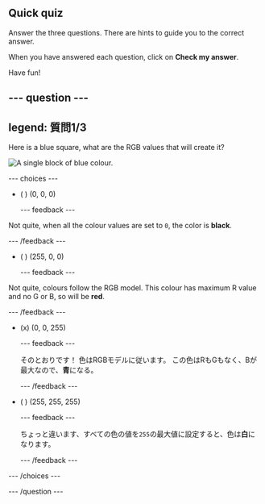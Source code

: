 ## Quick quiz

Answer the three questions. There are hints to guide you to the correct answer.

When you have answered each question, click on **Check my answer**.

Have fun!

--- question ---
---
legend: 質問1/3
---
Here is a blue square, what are the RGB values that will create it?

![A single block of blue colour.](images/quiz-colour.png)

--- choices ---

- ( ) (0, 0, 0)

  --- feedback ---

Not quite, when all the colour values are set to `0`, the color is **black**.

  --- /feedback ---

- ( ) (255, 0, 0)

  --- feedback ---

Not quite, colours follow the RGB model. This colour has maximum R value and no G or B, so will be **red**.

  --- /feedback ---

- (x) (0, 0, 255)

  --- feedback ---

  そのとおりです！ 色はRGBモデルに従います。 この色はRもGもなく、Bが最大なので、**青**になる。

  --- /feedback ---

- ( ) (255, 255, 255)

  --- feedback ---

  ちょっと違います、すべての色の値を`255`の最大値に設定すると、色は**白**になります。

  --- /feedback ---

--- /choices ---

--- /question ---
